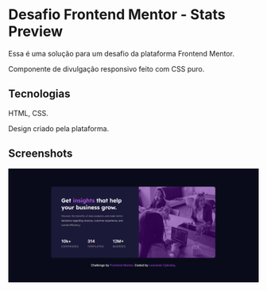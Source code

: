 
# Desafio Frontend Mentor - Stats Preview

Essa é uma solução para um desafio da plataforma Frontend Mentor.
 
Componente de divulgação responsivo feito com CSS puro.

## Tecnologias
HTML, CSS.

Design criado pela plataforma.

## Screenshots

![App Screenshot](/images/stats-preview-screenshot.png)